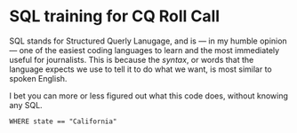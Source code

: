 # SQL training for CQ Roll Call 

SQL stands for Structured Querly Lanugage, and is — in my humble opinion — one of the easiest coding languages to learn and the most immediately useful for journalists. This is because the *syntax*, or words that the language expects we use to tell it to do what we want, is most similar to spoken English. 

I bet you can more or less figured out what this code does, without knowing any SQL.

```SELECT member_name, age, party from congress_database
WHERE state == "California"
```